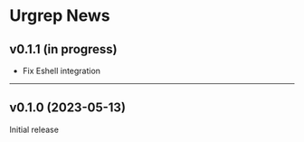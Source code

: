 # Urgrep News

## v0.1.1 (in progress)

- Fix Eshell integration

---

## v0.1.0 (2023-05-13)

Initial release
